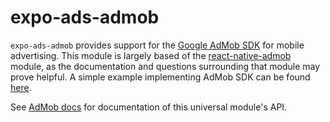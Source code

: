 # expo-ads-admob

`expo-ads-admob` provides support for the [Google AdMob SDK](https://www.google.com/admob/) for mobile advertising. This module is largely based of the [react-native-admob](https://github.com/sbugert/react-native-admob) module, as the documentation and questions surrounding that module may prove helpful. A simple example implementing AdMob SDK can be found [here](https://github.com/deadcoder0904/expo-google-admob).

See [AdMob docs](https://docs.expo.io/versions/latest/sdk/admob) for documentation of this universal module's API.
